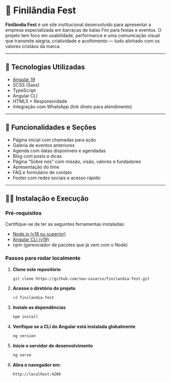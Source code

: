 # 🎉 Finilândia Fest

**Finilândia Fest** é um site institucional desenvolvido para apresentar a empresa especializada em barracas de balas Fini para festas e eventos. O projeto tem foco em usabilidade, performance e uma comunicação visual que transmite alegria, criatividade e acolhimento — tudo alinhado com os valores cristãos da marca.

---

## 🚀 Tecnologias Utilizadas

- [Angular 19](https://angular.io/)
- SCSS (Sass)
- TypeScript
- Angular CLI
- HTML5 + Responsividade
- Integração com WhatsApp (link direto para atendimento)

---

## 📸 Funcionalidades e Seções

- Página inicial com chamadas para ação
- Galeria de eventos anteriores
- Agenda com datas disponíveis e agendadas
- Blog com posts e dicas
- Página “Sobre nós” com missão, visão, valores e fundadores
- Apresentação do time
- FAQ e formulário de contato
- Footer com redes sociais e acesso rápido

---

## 🧑‍💻 Instalação e Execução

### Pré-requisitos
Certifique-se de ter as seguintes ferramentas instaladas:

- [Node.js (v18 ou superior)](https://nodejs.org/)
- [Angular CLI (v19)](https://angular.io/cli)
- npm (gerenciador de pacotes que já vem com o Node)

### Passos para rodar localmente

1. **Clone este repositório**
   ```bash
   git clone https://github.com/seu-usuario/finilandia-fest.git

2. **Acesse o diretório do projeto**
   ```bash
   cd finilandia-fest

3. **Instale as dependências**
   ```bash
   npm install

4. **Verifique se a CLI do Angular está instalada globalmente**
   ```bash
   ng version

5. **Inicie o servidor de desenvolvimento**
   ```bash
   ng serve

5. **Abra o navegador em:**
   ```bash
   http://localhost:4200
